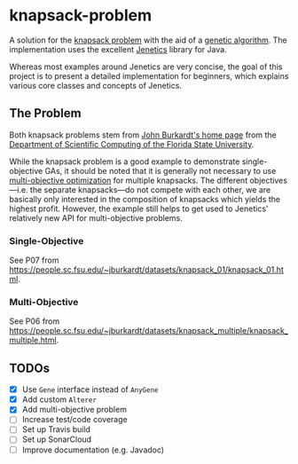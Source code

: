 # knapsack-problem

A solution for the [knapsack problem](https://en.wikipedia.org/wiki/Knapsack_problem) with the aid of a [genetic algorithm](https://en.wikipedia.org/wiki/Genetic_algorithm). The implementation uses the excellent [Jenetics](http://jenetics.io/) library for Java.

Whereas most examples around Jenetics are very concise, the goal of this project is to present a detailed implementation for beginners, which explains various core classes and concepts of Jenetics.

## The Problem

Both knapsack problems stem from [John Burkardt's home page](https://people.sc.fsu.edu/~jburkardt/) from the [Department of Scientific Computing of the Florida State University](https://sc.fsu.edu/).

While the knapsack problem is a good example to demonstrate single-objective GAs, it should be noted that it is generally not necessary to use [multi-objective optimization](https://en.wikipedia.org/wiki/Multi-objective_optimization) for multiple knapsacks. The different objectives—i.e. the separate knapsacks—do not compete with each other, we are basically only interested in the composition of knapsacks which yields the highest profit. However, the example still helps to get used to Jenetics' relatively new API for multi-objective problems.

### Single-Objective

See P07 from https://people.sc.fsu.edu/~jburkardt/datasets/knapsack_01/knapsack_01.html.

### Multi-Objective

See P06 from https://people.sc.fsu.edu/~jburkardt/datasets/knapsack_multiple/knapsack_multiple.html.

## TODOs

- [x] Use `Gene` interface instead of `AnyGene`
- [x] Add custom `Alterer`
- [x] Add multi-objective problem
- [ ] Increase test/code coverage
- [ ] Set up Travis build
- [ ] Set up SonarCloud
- [ ] Improve documentation (e.g. Javadoc)
